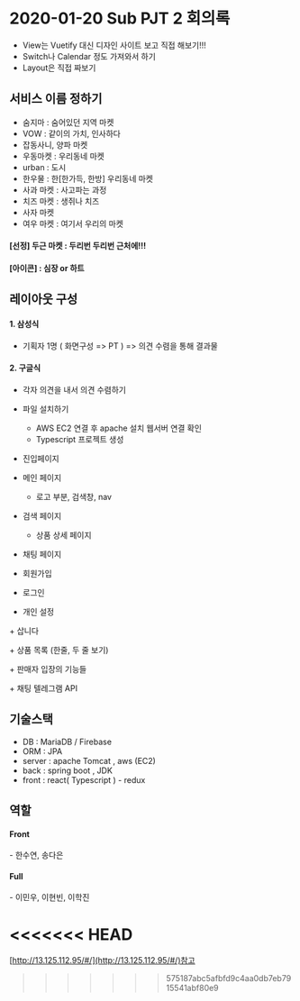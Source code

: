 # 2020-01-20 Sub PJT 2 회의록

- View는 Vuetify 대신 디자인 사이트 보고 직접 해보기!!!
- Switch나 Calendar 정도 가져와서 하기
- Layout은 직접 짜보기



## 서비스 이름 정하기

- 숨지마 : 숨어있던 지역 마켓
- VOW : 같이의 가치, 인사하다
- 잡동사니, 양파 마켓
- 우동마켓 : 우리동네 마켓
- urban : 도시
- 한우물 : 한[한가득, 한방] 우리동네 마켓
- 사과 마켓 : 사고파는 과정
- 치즈 마켓 : 생쥐나 치즈
- 사자 마켓
- 여우 마켓 : 여기서 우리의 마켓

#### [선정] 두근 마켓 : 두리번 두리번 근처에!!! 

#### [아이콘] : 심장 or 하트



## 레이아웃 구성

#### 1. 삼성식

- 기획자 1명 ( 화면구성 => PT ) => 의견 수렴을 통해 결과물

#### 2. 구글식

- 각자 의견을 내서 의견 수렴하기



- 파일 설치하기
  - AWS EC2 연결 후 apache 설치 웹서버 연결 확인
  - Typescript 프로젝트 생성
- 진입페이지
- 메인 페이지
  - 로고 부분, 검색창, nav
- 검색 페이지
  - 상품 상세 페이지
- 채팅 페이지
- 회원가입
- 로그인
- 개인 설정

\+ 삽니다

\+ 상품 목록 (한줄, 두 줄 보기)

\+ 판매자 입장의 기능들

\+ 채팅 텔레그램 API

## 기술스택

- DB : MariaDB / Firebase
- ORM : JPA
- server : apache Tomcat , aws (EC2)
- back : spring boot , JDK
- front : react( Typescript ) - redux 

## 역할

#### Front

\- 한수연, 송다은

#### Full

\- 이민우, 이현빈, 이학진

<<<<<<< HEAD
=======
[http://13.125.112.95/#/](http://13.125.112.95/#/)참고
>>>>>>> 575187abc5afbfd9c4aa0db7eb7915541abf80e9

